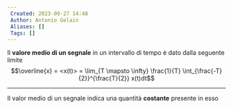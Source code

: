 ```yaml
---
 Created: 2023-09-27 14:48
 Author: Antonio Gelain
 Aliases: []
 Tags: []
---
```


Il **valore medio di un segnale** in un intervallo di tempo è dato dalla seguente limite
$$\overline{x} = <x(t)> = \lim_{T \mapsto \infty} \frac{1}{T} \int_{\frac{-T}{2}}^{\frac{T}{2}} x(t)dt$$

---

Il valor medio di un segnale indica una quantità **costante** presente in esso